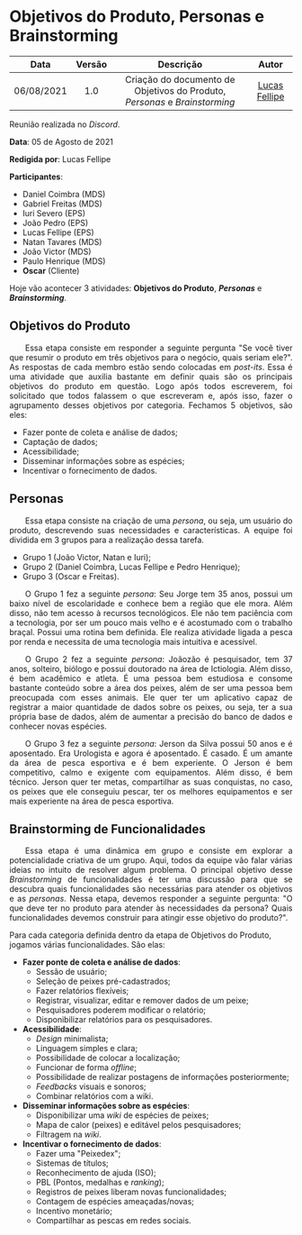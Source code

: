 # Objetivos do Produto, Personas e Brainstorming

| Data       | Versão | Descrição            | Autor             |
|:----------:|:------:|:--------------------:|:-----------------:|
| 06/08/2021 | 1.0 | Criação do documento de Objetivos do Produto, *Personas* e *Brainstorming*  | [Lucas Fellipe](https://github.com/lucasfcm9) |

Reunião realizada no *Discord*.

**Data**: 05 de Agosto de 2021

**Redigida por**: Lucas Fellipe

**Participantes**:

- Daniel Coimbra (MDS)
- Gabriel Freitas (MDS)
- Iuri Severo (EPS)
- João Pedro (EPS)
- Lucas Fellipe (EPS)
- Natan Tavares (MDS)
- João Victor (MDS)
- Paulo Henrique (MDS)
- **Oscar** (Cliente)

Hoje vão acontecer 3 atividades: **Objetivos do Produto**, ***Personas*** e ***Brainstorming***.

## Objetivos do Produto

<p align="justify"> &emsp;&emsp;Essa etapa consiste em responder a seguinte pergunta "Se você tiver que resumir o produto em três objetivos para o negócio, quais seriam ele?". As respostas de cada membro estão sendo colocadas em <i>post-its</i>. Essa é uma atividade que auxilia bastante em definir quais são os principais objetivos do produto em questão. Logo após todos escreverem, foi solicitado que todos falassem o que escreveram e, após isso, fazer o agrupamento desses objetivos por categoria. Fechamos 5 objetivos, são eles:</p>

- Fazer ponte de coleta e análise de dados;
- Captação de dados;
- Acessibilidade;
- Disseminar informações sobre as espécies;
- Incentivar o fornecimento de dados.

## Personas

<p align="justify"> &emsp;&emsp;Essa etapa consiste na criação de uma <i>persona</i>, ou seja, um usuário do produto, descrevendo suas necessidades e características. A equipe foi dividida em 3 grupos para a realização dessa tarefa. </p>

- Grupo 1 (João Victor, Natan e Iuri);
- Grupo 2 (Daniel Coimbra, Lucas Fellipe e Pedro Henrique);
- Grupo 3 (Oscar e Freitas).

<p align="justify"> &emsp;&emsp;O Grupo 1 fez a seguinte <i>persona</i>: Seu Jorge tem 35 anos, possui um baixo nível de escolaridade e conhece bem a região que ele mora. Além disso, não tem acesso à recursos tecnológicos. Ele não tem paciência com a tecnologia, por ser um pouco mais velho e é acostumado com o trabalho braçal. Possui uma rotina bem definida. Ele realiza atividade ligada a pesca por renda e necessita de uma tecnologia mais intuitiva e acessível.</p>

<p align="justify"> &emsp;&emsp;O Grupo 2 fez a seguinte <i>persona</i>: Joãozão é pesquisador, tem 37 anos, solteiro, biólogo e possui doutorado na área de Ictiologia. Além disso, é  bem acadêmico e atleta. É uma pessoa bem estudiosa e consome bastante conteúdo sobre a área dos peixes, além de ser uma pessoa bem preocupada com esses animais. Ele quer ter um aplicativo capaz de registrar a maior quantidade de dados sobre os peixes, ou seja, ter a sua própria base de dados, além de aumentar a precisão do banco de dados e conhecer novas espécies.</p>

<p align="justify"> &emsp;&emsp;O Grupo 3 fez a seguinte <i>persona</i>: Jerson da Silva possui 50 anos e é aposentado. Era Urologista e agora é aposentado. É casado. É um amante da área de pesca esportiva e é bem experiente. O Jerson é bem competitivo, calmo e exigente com equipamentos. Além disso, é bem técnico. Jerson quer ter metas, compartilhar as suas conquistas, no caso, os peixes que ele conseguiu pescar, ter os melhores equipamentos e ser mais experiente na área de pesca esportiva.</p>

## Brainstorming de Funcionalidades

<p align="justify"> &emsp;&emsp;Essa etapa é uma dinâmica em grupo e consiste em explorar a potencialidade criativa de um grupo. Aqui, todos da equipe vão falar várias ideias no intuito de resolver algum problema. O principal objetivo desse <i>Brainstorming</i> de funcionalidades é ter uma discussão para que se descubra quais funcionalidades são necessárias para atender os objetivos e as <i>personas</i>. Nessa etapa, devemos responder a seguinte pergunta: "O que deve ter no produto para atender às necessidades da persona? Quais funcionalidades devemos construir para atingir esse objetivo do produto?".</p>

Para cada categoria definida dentro da etapa de Objetivos do Produto, jogamos várias funcionalidades. São elas:

- **Fazer ponte de coleta e análise de dados**:
    - Sessão de usuário;
    - Seleção de peixes pré-cadastrados;
    - Fazer relatórios flexíveis;
    - Registrar, visualizar, editar e remover dados de um peixe;
    - Pesquisadores poderem modificar o relatório;
    - Disponibilizar relatórios para os pesquisadores.
- **Acessibilidade**:
    - <i>Design</i> minimalista;
    - Linguagem simples e clara;
    - Possibilidade de colocar a localização;
    - Funcionar de forma <i>offline</i>;
    - Possibilidade de realizar postagens de informações posteriormente;
    - *Feedbacks* visuais e sonoros;
    - Combinar relatórios com a wiki.
- **Disseminar informações sobre as espécies**:
    - Disponibilizar uma <i>wiki</i> de espécies de peixes;
    - Mapa de calor (peixes) e editável pelos pesquisadores;
    - Filtragem na <i>wiki</i>.
- **Incentivar o fornecimento de dados**:
    - Fazer uma "Peixedex";
    - Sistemas de títulos;
    - Reconhecimento de ajuda (ISO);
    - PBL (Pontos, medalhas e <i>ranking</i>);
    - Registros de peixes liberam novas funcionalidades;
    - Contagem de espécies ameaçadas/novas;
    - Incentivo monetário;
    - Compartilhar as pescas em redes sociais.
